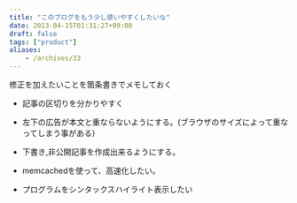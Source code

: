 ```yaml
---
title: "このブログをもう少し使いやすくしたいな"
date: 2013-04-15T01:31:27+09:00
draft: false
tags: ["product"]
aliases:
    - /archives/33
---
```


修正を加えたいことを箇条書きでメモしておく

* 記事の区切りを分かりやすく
* 左下の広告が本文と重ならないようにする。(ブラウザのサイズによって重なってしまう事がある）
* 下書き,非公開記事を作成出来るようにする。
* memcachedを使って、高速化したい。
* プログラムをシンタックスハイライト表示したい

